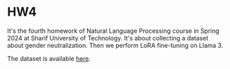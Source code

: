 # HW4

It's the fourth homework of Natural Language Processing course in Spring 2024 at Sharif University of Technology. It's about collecting a dataset about gender neutralization. Then we perform LoRA fine-tuning on Llama 3.

The dataset is available [here](https://huggingface.co/datasets/AmirMohammadFakhimi/gender_neutralize/settings).

